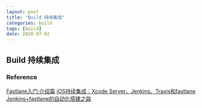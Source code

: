 ```yaml
---
layout: post
title: "Build 持续集成"
categories: build
tags: [build]
date: 2020-07-02
---
```


## Build 持续集成

### Reference

[Fastlane入门:介绍篇](https://www.jianshu.com/p/228354881eab)
[iOS持续集成：Xcode Server、Jenkins、Travis和fastlane](https://blog.csdn.net/weixin_33985507/article/details/89113748)
[Jenkins+fastlane的自动化搭建之路](https://www.jianshu.com/p/c580cf0f7c90)

